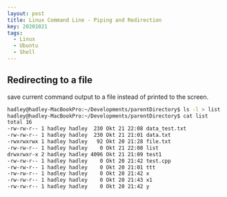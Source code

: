 ```yaml
---
layout: post
title: Linux Command Line - Piping and Redirection
key: 20201021
tags:
  - Linux
  - Ubuntu
  - Shell
---
```


## Redirecting to a file

save current command output to a file instead of printed to the screen.
```bash
hadley@hadley-MacBookPro:~/Developments/parentDirectory$ ls -l > list
hadley@hadley-MacBookPro:~/Developments/parentDirectory$ cat list
total 16
-rw-rw-r-- 1 hadley hadley  230 Okt 21 22:08 data_test.txt
-rw-rw-r-- 1 hadley hadley  230 Okt 21 21:01 data.txt
-rwxrwxrwx 1 hadley hadley   92 Okt 20 21:28 file.txt
-rw-rw-r-- 1 hadley hadley    0 Okt 21 22:08 list
drwxrwxr-x 2 hadley hadley 4096 Okt 21 21:09 test1
-rw-rw-r-- 1 hadley hadley    0 Okt 20 21:42 test.cpp
-rw-rw-r-- 1 hadley hadley    0 Okt 20 21:01 ttt
-rw-rw-r-- 1 hadley hadley    0 Okt 20 21:42 x
-rw-rw-r-- 1 hadley hadley    0 Okt 20 21:43 x1
-rw-rw-r-- 1 hadley hadley    0 Okt 20 21:42 y
```






























